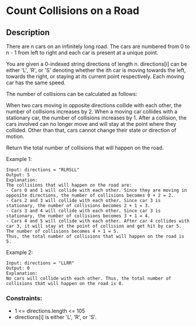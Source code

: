 # Count Collisions on a Road

## Description

There are n cars on an infinitely long road. The cars are numbered from 0 to n - 1 from left to right and each car is present at a unique point.

You are given a 0-indexed string directions of length n. directions[i] can be either 'L', 'R', or 'S' denoting whether the ith car is moving towards the left, towards the right, or staying at its current point respectively. Each moving car has the same speed.

The number of collisions can be calculated as follows:

When two cars moving in opposite directions collide with each other, the number of collisions increases by 2.
When a moving car collides with a stationary car, the number of collisions increases by 1.
After a collision, the cars involved can no longer move and will stay at the point where they collided. Other than that, cars cannot change their state or direction of motion.

Return the total number of collisions that will happen on the road.


 
Example 1:
<!-- ![Alt](https://assets.leetcode.com/uploads/2021/08/24/two-palindromic-subsequences.png) -->

```
Input: directions = "RLRSLL"
Output: 5
Explanation:
The collisions that will happen on the road are:
- Cars 0 and 1 will collide with each other. Since they are moving in opposite directions, the number of collisions becomes 0 + 2 = 2.
- Cars 2 and 3 will collide with each other. Since car 3 is stationary, the number of collisions becomes 2 + 1 = 3.
- Cars 3 and 4 will collide with each other. Since car 3 is stationary, the number of collisions becomes 3 + 1 = 4.
- Cars 4 and 5 will collide with each other. After car 4 collides with car 3, it will stay at the point of collision and get hit by car 5. The number of collisions becomes 4 + 1 = 5.
Thus, the total number of collisions that will happen on the road is 5.
```

Example 2:

```
Input: directions = "LLRR"
Output: 0
Explanation:
No cars will collide with each other. Thus, the total number of collisions that will happen on the road is 0.
```

### Constraints:

- 1 <= directions.length <= 105
- directions[i] is either 'L', 'R', or 'S'.